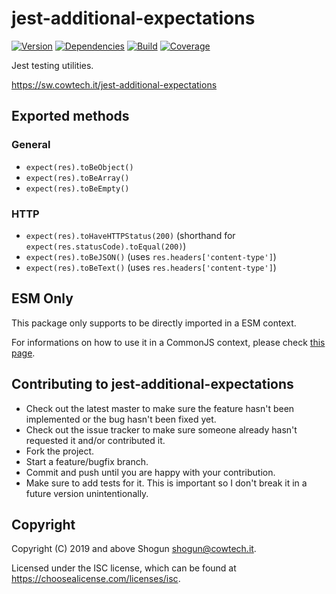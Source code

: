 # jest-additional-expectations

[![Version](https://img.shields.io/npm/v/jest-additional-expectations.svg)](https://npm.im/jest-additional-expectations)
[![Dependencies](https://img.shields.io/librariesio/release/npm/jest-additional-expectations)](https://libraries.io/npm/jest-additional-expectations)
[![Build](https://github.com/ShogunPanda/jest-additional-expectations/workflows/CI/badge.svg)](https://github.com/ShogunPanda/jest-additional-expectations/actions?query=workflow%3ACI)
[![Coverage](https://img.shields.io/codecov/c/gh/ShogunPanda/jest-additional-expectations?token=nHyfDsQISq)](https://codecov.io/gh/ShogunPanda/jest-additional-expectations)

Jest testing utilities.

https://sw.cowtech.it/jest-additional-expectations

## Exported methods

### General

- `expect(res).toBeObject()`
- `expect(res).toBeArray()`
- `expect(res).toBeEmpty()`

### HTTP

- `expect(res).toHaveHTTPStatus(200)` (shorthand for `expect(res.statusCode).toEqual(200)`)
- `expect(res).toBeJSON()` (uses `res.headers['content-type']`)
- `expect(res).toBeText()` (uses `res.headers['content-type']`)

## ESM Only

This package only supports to be directly imported in a ESM context.

For informations on how to use it in a CommonJS context, please check [this page](https://gist.github.com/ShogunPanda/fe98fd23d77cdfb918010dbc42f4504d).

## Contributing to jest-additional-expectations

- Check out the latest master to make sure the feature hasn't been implemented or the bug hasn't been fixed yet.
- Check out the issue tracker to make sure someone already hasn't requested it and/or contributed it.
- Fork the project.
- Start a feature/bugfix branch.
- Commit and push until you are happy with your contribution.
- Make sure to add tests for it. This is important so I don't break it in a future version unintentionally.

## Copyright

Copyright (C) 2019 and above Shogun <shogun@cowtech.it>.

Licensed under the ISC license, which can be found at https://choosealicense.com/licenses/isc.

